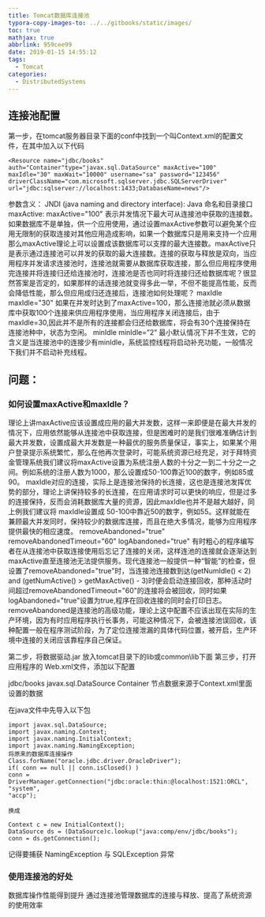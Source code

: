 ```yaml
---
title: Tomcat数据库连接池
typora-copy-images-to: ../../gitbooks/static/images/
toc: true
mathjax: true
abbrlink: 959cee99
date: 2019-01-15 14:55:12
tags:
  - Tomcat
categories:
  - DistributedSystems
---
```


## 连接池配置
第一步，在tomcat服务器目录下面的conf中找到一个叫Context.xml的配置文件，在其中加入以下代码
```
<Resource name="jdbc/books"
auth="Container"type="javax.sql.DataSource" maxActive="100"
maxIdle="30" maxWait="10000" username="sa" password="123456"
driverClassName="com.microsoft.sqlserver.jdbc.SQLServerDriver"
url="jdbc:sqlserver://localhost:1433;DatabaseName=news"/>
```

参数含义：
JNDI (java naming and directory interface): Java 命名和目录接口
maxActive:
maxActive="100"
表示并发情况下最大可从连接池中获取的连接数。如果数据库不是单独，供一个应用使用，通过设置maxActive参数可以避免某个应用无限制的获取连接对其他应用造成影响，如果一个数据库只是用来支持一个应用那么maxActive理论上可以设置成该数据库可以支撑的最大连接数。maxActive只是表示通过连接池可以并发的获取的最大连接数。连接的获取与释放是双向，当应用程序并发请求连接池时，连接池就需要从数据库获取连接，那么但应用程序使用完连接并将连接归还给连接池时，连接池是否也同时将连接归还给数据库呢？很显然答案是否定的，如果那样的话连接池就变得多此一举，不但不能提高性能，反而会降低性能，那么但应用成归还连接后，连接池如何处理呢？
maxIdle
maxIdle="30"
如果在并发时达到了maxActive=100，那么连接池就必须从数据库中获取100个连接来供应用程序使用，当应用程序关闭连接后，由于maxIdle=30,因此并不是所有的连接都会归还给数据库，将会有30个连接保持在连接池种中，状态为空闲。
minIdle
minIdle=”2”
最小默认情况下并不生效，它的含义是当连接池中的连接少有minIdle，系统监控线程将启动补充功能，一般情况下我们并不启动补充线程。
## 问题：
### 如何设置maxActive和maxIdle？
理论上讲maxActive应该设置成应用的最大并发数，这样一来即便是在最大并发的情况下，应用依然能够从连接池中获取连接，但是困难时的是我们很难准确估计到最大并发数，设置成最大并发数是一种最优的服务质量保证，事实上，如果某个用户登录提示系统繁忙，那么在他再次登录时，可能系统资源已经充足，对于拜特资金管理系统我们建议将maxActive设置为系统注册人数的十分之一到二十分之一之间。例如系统的注册人数为1000，那么设置成50-100靠近100的数字，例如85或90。
 maxIdle对应的连接，实际上是连接池保持的长连接，这也是连接池发挥优势的部分，理论上讲保持较多的长连接，在应用请求时可以更快的响应，但是过多的连接保持，反而会消耗数据库大量的资源，因此maxIdle也并不是越大越好，同上例我们建议将 maxIdle设置成
50-100中靠近50的数字，例如55。这样就能在兼顾最大并发同时，保持较少的数据库连接，而且在绝大多情况，能够为应用程序提供最快的相应速度。
 removeAbandoned="true"
removeAbandonedTimeout="60"
logAbandoned="true"
有时粗心的程序编写者在从连接池中获取连接使用后忘记了连接的关闭，这样连池的连接就会逐渐达到maxActive直至连接池无法提供服务。现代连接池一般提供一种“智能”的检查，但设置了removeAbandoned="true"时，当连接池连接数到达(getNumIdle() < 2) and (getNumActive() > getMaxActive() - 3)时便会启动连接回收，那种活动时间超过removeAbandonedTimeout="60"的连接将会被回收，同时如果logAbandoned="true"设置为true,程序在回收连接的同时会打印日志。
removeAbandoned是连接池的高级功能，理论上这中配置不应该出现在实际的生产环境，因为有时应用程序执行长事务，可能这种情况下，会被连接池误回收，该种配置一般在程序测试阶段，为了定位连接泄漏的具体代码位置，被开启，生产环境中连接的关闭应该靠程序自己保证。

第二步，将数据驱动.jar 放入tomcat目录下的lib或common\lib下面
第三步，打开应用程序的 Web.xml文件，添加以下配置

<resource-ref>
<res-ref-name>jdbc/books</res-ref-name>
<res-type>javax.sql.DataSource</res-type>
<res-auth>Container</res-auth>
</resource-ref>
节点数据来源于Context.xml里面设置的数据

在java文件中先导入以下包
```
import javax.sql.DataSource;
import javax.naming.Context;
import javax.naming.InitialContext;
import javax.naming.NamingException;
将原来的数据库连接操作
Class.forName("oracle.jdbc.driver.OracleDriver");
if( conn == null || conn.isClosed() )
conn = DriverManager.getConnection("jdbc:oracle:thin:@localhost:1521:ORCL",
"system",
"accp");

换成

Context c = new InitialContext();
DataSource ds = (DataSource)c.lookup("java:comp/env/jdbc/books");
conn = ds.getConnection();
```
记得要捕获 NamingException 与 SQLException 异常

### 使用连接池的好处

数据库操作性能得到提升
通过连接池管理数据库的连接与释放、提高了系统资源的使用效率